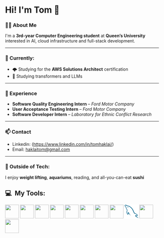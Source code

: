 # Hi! I'm Tom 👋

### 👨‍💻 About Me
I'm a **3rd-year Computer Engineering student** at **Queen’s University** interested in AI, cloud infrastructure and full-stack development.

---

### 🔭 Currently:
- 🌩 Studying for the **AWS Solutions Architect** certification
- 🧠 Studying transformers and LLMs

---

### 💼 Experience
- **Software Quality Engineering Intern** – *Ford Motor Company*  
- **User Acceptance Testing Intern** – *Ford Motor Company*  
- **Software Developer Intern** – *Laboratory for Ethnic Conflict Research*    

---

### 📫 Contact
- Linkedin: (https://www.linkedin.com/in/tomhaklai/)
- Email: [haklaitom@gmail.com](mailto:haklaitom@gmail.com)

---

### 💬 Outside of Tech:
I enjoy **weight lifting**, **aquariums**, reading, and all-you-can-eat **sushi** 


<h2> 💻 &nbsp;My Tools:</h2>
<p align="left">

<img src="https://cdn.jsdelivr.net/gh/devicons/devicon@latest/icons/python/python-original.svg" width="45" height="45"/>
<img src="https://cdn.jsdelivr.net/gh/devicons/devicon@latest/icons/c/c-original.svg" width="45" height="45"/>
<img src="https://cdn.jsdelivr.net/gh/devicons/devicon@latest/icons/html5/html5-original.svg" width="45" height="45"/>
<img src="https://cdn.jsdelivr.net/gh/devicons/devicon@latest/icons/css3/css3-original.svg" width="45" height="45"/>
<img src="https://cdn.jsdelivr.net/gh/devicons/devicon@latest/icons/javascript/javascript-original.svg" width="45" height="45"/>
<img src="https://cdn.jsdelivr.net/gh/devicons/devicon@latest/icons/react/react-original.svg" width="45" height="45"/>
<img src="https://cdn.jsdelivr.net/gh/devicons/devicon@latest/icons/nodejs/nodejs-original-wordmark.svg" width="45" height="45"/>
<img src="https://cdn.jsdelivr.net/gh/devicons/devicon@latest/icons/nextjs/nextjs-original-wordmark.svg" width="45" height="45"/>
<img src="https://raw.githubusercontent.com/devicons/devicon/master/icons/mysql/mysql-original.svg" width="45" height="45"/>
<img src="https://cdn.jsdelivr.net/gh/devicons/devicon@latest/icons/amazonwebservices/amazonwebservices-original-wordmark.svg" width="45" height="45"/>      
<img src="https://cdn.jsdelivr.net/gh/devicons/devicon@latest/icons/docker/docker-original.svg" width="45" height="45"/>

</p>


</p>
          
          
          
          
          
          
          
  

</p>

<!--
**tomhakdev/tomhakdev** is a ✨ _special_ ✨ repository because its `README.md` (this file) appears on your GitHub profile.

Here are some ideas to get you started:

- 🔭 I’m currently working on ...
- 🌱 I’m currently learning ...
- 👯 I’m looking to collaborate on ...
- 🤔 I’m looking for help with ...
- 💬 Ask me about ...
- 📫 How to reach me: ...
- 😄 Pronouns: ...
- ⚡ Fun fact: ...
-->
